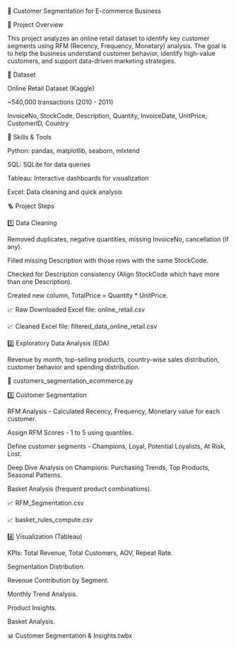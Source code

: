 🛒 Customer Segmentation for E-commerce Business


📌 Project Overview

This project analyzes an online retail dataset to identify key customer segments using RFM (Recency, Frequency, Monetary) analysis. The goal is to help the business understand customer behavior, identify high-value customers, and support data-driven marketing strategies.


📌 Dataset

Online Retail Dataset (Kaggle)

~540,000 transactions (2010 - 2011)

InvoiceNo, StockCode, Description, Quantity, InvoiceDate, UnitPrice, CustomerID, Country


📌 Skills & Tools

Python: pandas, matplotlib, seaborn, mlxtend

SQL: SQLite for data queries

Tableau: Interactive dashboards for visualization

Excel: Data cleaning and quick analysis


🪜 Project Steps

1️⃣ Data Cleaning

Removed duplicates, negative quantities, missing InvoiceNo, cancellation (if any).

Filled missing Description with those rows with the same StockCode.

Checked for Description consistency (Align StockCode which have more than one Description).

Created new column, TotalPrice = Quantity * UnitPrice.

📈 Raw Downloaded Excel file: online_retail.csv

📈 Cleaned Excel file: filtered_data_online_retail.csv


2️⃣ Exploratory Data Analysis (EDA)

Revenue by month, top-selling products, country-wise sales distribution, customer behavior and spending distribution.

📝 customers_segmentation_ecommerce.py


3️⃣ Customer Segmentation

RFM Analysis - Calculated Recency, Frequency, Monetary value for each customer.

Assign RFM Scores - 1 to 5 using quantiles.

Define customer segments - Champions, Loyal, Potential Loyalists, At Risk, Lost.

Deep Dive Analysis on Champions: Purchasing Trends, Top Products, Seasonal Patterns.

Basket Analysis (frequent product combinations).

📈 RFM_Segmentation.csv

📈 basket_rules_compute.csv


4️⃣ Visualization (Tableau)

KPIs: Total Revenue, Total Customers, AOV, Repeat Rate.

Segmentation Distribution.

Revenue Contribution by Segment.

Monthly Trend Analysis.

Product Insights.

Basket Analysis.

📊 Customer Segmentation & Insights.twbx
